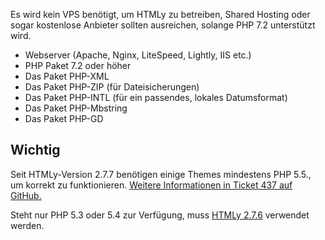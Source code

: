 <!--t Voraussetzungen t-->
<!--d Es wird kein VPS benötigt, um HTMLy zu betreiben, Shared Hosting oder sogar kostenlose Anbieter sollten ausreichen, solange PHP 7.2 unterstützt wird. d-->

Es wird kein VPS benötigt, um HTMLy zu betreiben, Shared Hosting oder sogar kostenlose Anbieter sollten ausreichen, solange PHP 7.2 unterstützt wird.

* Webserver (Apache, Nginx, LiteSpeed, Lightly, IIS etc.)
* PHP Paket 7.2 oder höher
* Das Paket PHP-XML
* Das Paket PHP-ZIP (für Dateisicherungen)
* Das Paket PHP-INTL (für ein passendes, lokales Datumsformat)
* Das Paket PHP-Mbstring
* Das Paket PHP-GD

## Wichtig

Seit HTMLy-Version 2.7.7 benötigen einige Themes mindestens PHP 5.5., um korrekt zu funktionieren. [Weitere Informationen in Ticket 437 auf GitHub.](https://github.com/danpros/htmly/issues/437)

Steht nur PHP 5.3 oder 5.4 zur Verfügung, muss [HTMLy 2.7.6](https://github.com/danpros/htmly/releases/tag/v2.7.6) verwendet werden.

